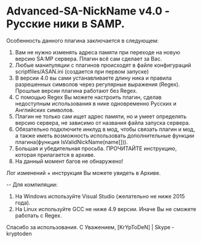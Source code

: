 # Advanced-SA-NickName v4.0 - Русские ники в SAMP.
Особенность данного плагина заключается в следующем:

1. Вам не нужно изменять адреса памяти при переходе на новую версию SA:MP сервера. Плагин всё сам сделает за Вас.
2. Любые манипуляции с плагинов происходят в файле конфигураций scriptfiles/ASAN.ini (создается при первом запуске)
3. В версии 4.0 вы сами устанавливаете длину ника и правила разрешенных символов через регулярные выражения (Regex). Прошлые версии плагина работают без Regex.
4. С помощью Regex Вы можете настроить плагин, сделав недоступным использования в нике одновременно Русских и Английских символов.
5. Плагин не только сам ищет адрес памяти, но и умеет определять версию сервера, не зависимо от названия файла запуска сервера.
5. Обязательно подключите инклуд в мод, чтобы связать плагин и мод, а также иметь возможность использовать дополнительные функции плагина(функция IsValidNickName(name[])).
6. Большая и убедительная просьба. ПРОЧИТАЙТЕ инструкцию, которая прилагается в архиве.
7. На данный момент багов не обнаружено!

Лог изменений + инструкция Вы можете увидеть в Архиве.

--
Для компиляции:
1. На Windows используйте Visual Studio (желательно не ниже 2015 года).
2. На Linux используйте GCC не ниже 4.9 версии. Иначе Вы не сможете работать с Regex.

Спасибо за использования.
С Уважением, [KrYpToDeN] | Skype - kryptoden
